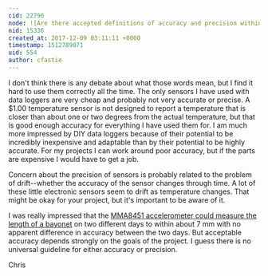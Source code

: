 ```yaml
---
cid: 22796
node: ![Are there accepted definitions of accuracy and precision within Public Lab? ](../notes/MadTinker/12-08-2017/are-there-accepted-definitions-of-accuracy-and-precision-within-public-lab)
nid: 15336
created_at: 2017-12-09 03:11:11 +0000
timestamp: 1512789071
uid: 554
author: cfastie
---
```


I don't think there is any debate about what those words mean, but I find it hard to use them correctly all the time. The only sensors I have used with data loggers are very cheap and probably not very accurate or precise. A $1.00 temperature sensor is not designed to report a temperature that is closer than about one or two degrees from the actual temperature, but that is good enough accuracy for everything I have used them for. I am much more impressed by DIY data loggers because of their potential to be incredibly inexpensive and adaptable than by their potential to be highly accurate. For my projects I can work around poor accuracy, but if the parts are expensive I would have to get a job.

Concern about the precision of sensors is probably related to the problem of drift--whether the accuracy of the sensor changes through time. A lot of these little electronic sensors seem to drift as temperature changes. That might be okay for your project, but it's important to be aware of it. 

I was really impressed that the [MMA8451 accelerometer could measure the length of a bayonet](https://publiclab.org/notes/cfastie/12-09-2017/will-an-arduino-measure-water-depth) on two different days to within about 7 mm with no apparent difference in accuracy between the two days. But acceptable accuracy depends strongly on the goals of the project. I guess there is no universal guideline for either accuracy or precision.

Chris